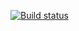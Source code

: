 [![Build status](https://ci.appveyor.com/api/projects/status/2bjt714oyaprd6c3?svg=true)](https://ci.appveyor.com/project/AsotikovAnton/ajs-homework-9-1)